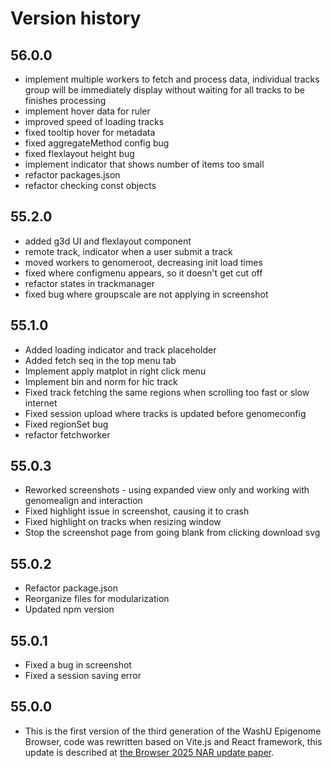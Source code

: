# Version history

## 56.0.0

- implement multiple workers to fetch and process data, individual
  tracks group will be immediately display without waiting for all tracks
  to be finishes processing
- implement hover data for ruler
- improved speed of loading tracks
- fixed tooltip hover for metadata
- fixed aggregateMethod config bug
- fixed flexlayout height bug
- implement indicator that shows number of items too small
- refactor packages.json
- refactor checking const objects

## 55.2.0

- added g3d UI and flexlayout component
- remote track, indicator when a user submit a track
- moved workers to genomeroot, decreasing init load times
- fixed where configmenu appears, so it doesn't get cut off
- refactor states in trackmanager
- fixed bug where groupscale are not applying in screenshot

## 55.1.0

- Added loading indicator and track placeholder
- Added fetch seq in the top menu tab
- Implement apply matplot in right click menu
- Implement bin and norm for hic track
- Fixed track fetching the same regions when scrolling too fast or slow internet
- Fixed session upload where tracks is updated before genomeconfig
- Fixed regionSet bug
- refactor fetchworker

## 55.0.3

- Reworked screenshots - using expanded view only and working with genomealign and interaction
- Fixed highlight issue in screenshot, causing it to crash
- Fixed highlight on tracks when resizing window
- Stop the screenshot page from going blank from clicking download svg

## 55.0.2

- Refactor package.json
- Reorganize files for modularization
- Updated npm version

## 55.0.1

- Fixed a bug in screenshot
- Fixed a session saving error

## 55.0.0

- This is the first version of the third generation of the WashU Epigenome Browser, code was rewritten based on Vite.js and React framework, this update is described at [the Browser 2025 NAR update paper](https://doi.org/10.1093/nar/gkaf387).
